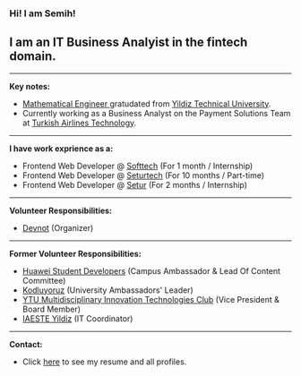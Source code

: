 ### Hi! I am Semih!
## I am an IT Business Analyist in the fintech domain.

----- 

**Key notes:**

- [Mathematical Engineer ](http://www.bologna.yildiz.edu.tr/index.php?r=program/view&id=37&aid=24) gratudated from [Yildiz Technical University](https://yildiz.edu.tr/en).
- Currently working as a Business Analyst on the Payment Solutions Team at [Turkish Airlines Technology](https://www.linkedin.com/company/turkishtechnology/mycompany/).

----

**I have work exprience as a:**

- Frontend Web Developer @ [Softtech](https://www.linkedin.com/company/softtechas/) (For 1 month / Internship)
- Frontend Web Developer @ [Seturtech](https://www.linkedin.com/company/seturtech/) (For 10 months / Part-time)
- Frontend Web Developer @ [Setur](https://www.linkedin.com/company/setur/) (For 2 months / Internship)

----

**Volunteer Responsibilities:**

- [Devnot](https://www.linkedin.com/in/devnot/) (Organizer)

----

**Former Volunteer Responsibilities:**

- [Huawei Student Developers](https://developer.huawei.com/consumer/en/programs/hsd/ambassador) (Campus Ambassador & Lead Of Content Committee)
- [Kodluyoruz](https://www.linkedin.com/company/kodluyoruz/) (University Ambassadors' Leader)
- [YTU Multidisciplinary Innovation Technologies Club](https://www.linkedin.com/company/ytumint/) (Vice President & Board Member)
- [IAESTE Yildiz](https://www.linkedin.com/company/iaeste-yildiz/) (IT Coordinator)

----

**Contact:**

- Click [here](https://linktr.ee/semihgencturk) to see my resume and all profiles.
